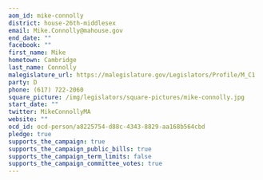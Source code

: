 ```yaml
---
aom_id: mike-connolly
district: house-26th-middlesex
email: Mike.Connolly@mahouse.gov
end_date: ""
facebook: ""
first_name: Mike
hometown: Cambridge
last_name: Connolly
malegislature_url: https://malegislature.gov/Legislators/Profile/M_C1
party: D
phone: (617) 722-2060
square_picture: /img/legislators/square-pictures/mike-connolly.jpg
start_date: ""
twitter: MikeConnollyMA
website: ""
ocd_id: ocd-person/a8225754-d88c-4343-8829-aa168b564cbd
pledge: true
supports_the_campaign: true
supports_the_campaign_public_bills: true
supports_the_campaign_term_limits: false
supports_the_campaign_committee_votes: true
---
```

